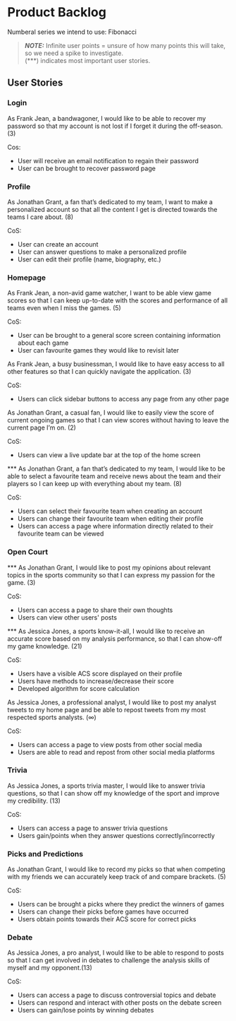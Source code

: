 # Product Backlog
Numberal series we intend to use: Fibonacci

> **_NOTE:_**  Infinite user points = unsure of how many points this will take, so we need a spike to investigate.<br>(\*\*\*) indicates most important user stories.

## User Stories
### Login
As Frank Jean, a bandwagoner, I would like to be able to recover my password so that my account is not lost if I forget it during the off-season. (3)

Cos:
- User will receive an email notification to regain their password
- User can be brought to recover password page

### Profile
As Jonathan Grant, a fan that’s dedicated to my team, I want to make a personalized account so that all the content I get is directed towards the teams I care about. (8)
 
CoS:
- User can create an account
- User can answer questions to make a personalized profile
- User can edit their profile (name, biography, etc.)

### Homepage
As Frank Jean, a non-avid game watcher, I want to be able view game scores so that I can keep up-to-date with the scores and performance of all teams even when I miss the games. (5)

CoS:
- User can be brought to a general score screen containing information about each game
- User can favourite games they would like to revisit later


As Frank Jean, a busy businessman, I would like to have easy access to all other features so that I can quickly navigate the application. (3)

CoS:
- Users can click sidebar buttons to access any page from any other page


As Jonathan Grant, a casual fan, I would like to easily view the score of current ongoing games so that I can view scores without having to leave the current page I’m on. (2)

CoS:
- Users can view a live update bar at the top of the home screen


\*\*\* As Jonathan Grant, a fan that’s dedicated to my team, I would like to be able to select a favourite team and receive news about the team and their players so I can keep up with everything about my team. (8)

CoS:
- Users can select their favourite team when creating an account
- Users can change their favourite team when editing their profile
- Users can access a page where information directly related to their favourite team can be viewed

### Open Court
\*\*\* As Jonathan Grant, I would like to post my opinions about relevant topics in the sports community so that I can express my passion for the game. (3)

CoS:
- Users can access a page to share their own thoughts
- Users can view other users' posts


\*\*\* As Jessica Jones, a sports know-it-all, I would like to receive an accurate score based on my analysis performance, so that I can show-off my game knowledge. (21)

CoS:
- Users have a visible ACS score displayed on their profile
- Users have methods to increase/decrease their score
- Developed algorithm for score calculation


As Jessica Jones, a professional analyst, I would like to post my analyst tweets to my home page and be able to repost tweets from my most respected sports analysts. (∞)

CoS:
- Users can access a page to view posts from other social media
- Users are able to read and repost from other social media platforms 

### Trivia
As Jessica Jones, a sports trivia master, I would like to answer trivia questions, so that I can show off my knowledge of the sport and improve my credibility. (13)

CoS:
- Users can access a page to answer trivia questions
- Users gain/points when they answer questions correctly/incorrectly

### Picks and Predictions
As Jonathan Grant, I would like to record my picks so that when competing with my friends we can accurately keep track of and compare brackets. (5)

CoS:
- Users can be brought a picks where they predict the winners of games
- Users can change their picks before games have occurred
- Users obtain points towards their ACS score for correct picks

### Debate
As Jessica Jones, a pro analyst, I would like to be able to respond to posts so that I can get involved in debates to challenge the analysis skills of myself and my opponent.(13)

CoS:
- Users can access a page to discuss controversial topics and debate
- Users can respond and interact with other posts on the debate screen
- Users can gain/lose points by winning debates
